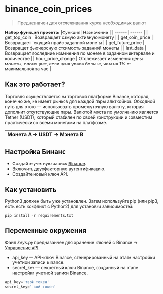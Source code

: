 # binance_coin_prices
> Предназначен для отслеживания курса необходимых валют 

**Набор функций проекта:**
|Функция| Назначение |
| ------ | ------ |
| get_top_coin | Возвращает самую активную монету |
| get_coin_price | Возвращает текущий прайс заданной монеты |
| get_future_price | Возвращет фьючерсную стоимость заданной монеты |
| last_data | Возвращает последние изменения по монете в заданном интервале и количестве |
| hour_price_change | Отслеживает изменения цены монеты, оповещает, если цена упала больше, чем на 1% от макимальной за час |


## Как это работает?
Торговля осуществляется на торговой платформе Binance, которая, конечно же, не имеет рынков для каждой пары альткойнов. Обходной путь для этого — использовать промежуточную валюту, которая дополнит отсутствующие пары. Валютой моста по умолчанию является Tether (USDT), который стабилен по своей конструкции и совместим практически со всеми монетами на платформе.
  
  |Монета A → USDT → Монета B|
  |:---:|
  
## Настройка Бинанс
  - Создайте учетную запись [Binance](https://www.binance.com/ru).
- Включить двухфакторную аутентификацию.
- Создайте новый ключ API.

## Как установить
Python3 должен быть уже установлен. Затем используйте pip (или pip3, есть есть конфликт с Python2) для установки зависимостей:

`pip install -r requirements.txt`

## Переменные окружения
Файл *keys.py* предназанчен для хранение ключей с Binance -> [Управление API](https://www.binance.com/ru/my/settings/api-management).
- api_key — API-ключ Binance, сгенерированный на этапе настройки учетной записи Binance.
- secret_key — секретный ключ Binance, созданный на этапе настройки учетной записи Binance.

```python
api_key='твой токен'
secret_key='твой токен'
```
